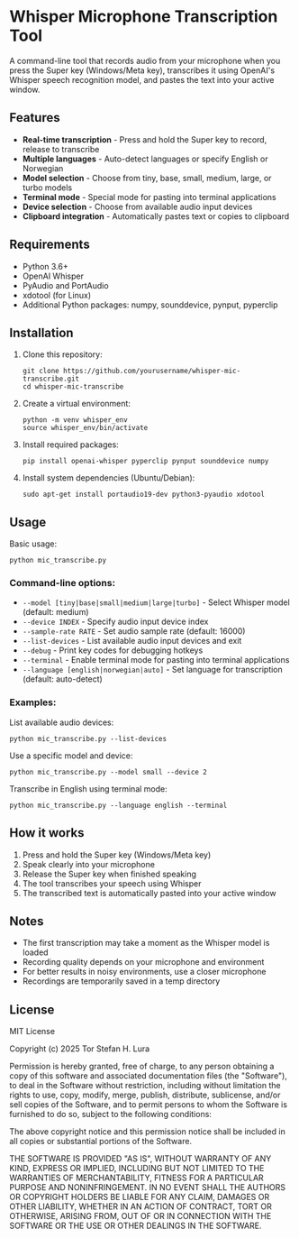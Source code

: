 # Whisper Microphone Transcription Tool

A command-line tool that records audio from your microphone when you press the Super key (Windows/Meta key), transcribes it using OpenAI's Whisper speech recognition model, and pastes the text into your active window.

## Features

- **Real-time transcription** - Press and hold the Super key to record, release to transcribe
- **Multiple languages** - Auto-detect languages or specify English or Norwegian
- **Model selection** - Choose from tiny, base, small, medium, large, or turbo models
- **Terminal mode** - Special mode for pasting into terminal applications
- **Device selection** - Choose from available audio input devices
- **Clipboard integration** - Automatically pastes text or copies to clipboard

## Requirements

- Python 3.6+
- OpenAI Whisper
- PyAudio and PortAudio
- xdotool (for Linux)
- Additional Python packages: numpy, sounddevice, pynput, pyperclip

## Installation

1. Clone this repository:
   ```
   git clone https://github.com/yourusername/whisper-mic-transcribe.git
   cd whisper-mic-transcribe
   ```

2. Create a virtual environment:
   ```
   python -m venv whisper_env
   source whisper_env/bin/activate
   ```

3. Install required packages:
   ```
   pip install openai-whisper pyperclip pynput sounddevice numpy
   ```

4. Install system dependencies (Ubuntu/Debian):
   ```
   sudo apt-get install portaudio19-dev python3-pyaudio xdotool
   ```

## Usage

Basic usage:
```
python mic_transcribe.py
```

### Command-line options:

- `--model [tiny|base|small|medium|large|turbo]` - Select Whisper model (default: medium)
- `--device INDEX` - Specify audio input device index
- `--sample-rate RATE` - Set audio sample rate (default: 16000)
- `--list-devices` - List available audio input devices and exit
- `--debug` - Print key codes for debugging hotkeys
- `--terminal` - Enable terminal mode for pasting into terminal applications
- `--language [english|norwegian|auto]` - Set language for transcription (default: auto-detect)

### Examples:

List available audio devices:
```
python mic_transcribe.py --list-devices
```

Use a specific model and device:
```
python mic_transcribe.py --model small --device 2
```

Transcribe in English using terminal mode:
```
python mic_transcribe.py --language english --terminal
```

## How it works

1. Press and hold the Super key (Windows/Meta key)
2. Speak clearly into your microphone
3. Release the Super key when finished speaking
4. The tool transcribes your speech using Whisper
5. The transcribed text is automatically pasted into your active window

## Notes

- The first transcription may take a moment as the Whisper model is loaded
- Recording quality depends on your microphone and environment
- For better results in noisy environments, use a closer microphone
- Recordings are temporarily saved in a temp directory

## License

MIT License

Copyright (c) 2025 Tor Stefan H. Lura

Permission is hereby granted, free of charge, to any person obtaining a copy
of this software and associated documentation files (the "Software"), to deal
in the Software without restriction, including without limitation the rights
to use, copy, modify, merge, publish, distribute, sublicense, and/or sell
copies of the Software, and to permit persons to whom the Software is
furnished to do so, subject to the following conditions:

The above copyright notice and this permission notice shall be included in all
copies or substantial portions of the Software.

THE SOFTWARE IS PROVIDED "AS IS", WITHOUT WARRANTY OF ANY KIND, EXPRESS OR
IMPLIED, INCLUDING BUT NOT LIMITED TO THE WARRANTIES OF MERCHANTABILITY,
FITNESS FOR A PARTICULAR PURPOSE AND NONINFRINGEMENT. IN NO EVENT SHALL THE
AUTHORS OR COPYRIGHT HOLDERS BE LIABLE FOR ANY CLAIM, DAMAGES OR OTHER
LIABILITY, WHETHER IN AN ACTION OF CONTRACT, TORT OR OTHERWISE, ARISING FROM,
OUT OF OR IN CONNECTION WITH THE SOFTWARE OR THE USE OR OTHER DEALINGS IN THE
SOFTWARE.
